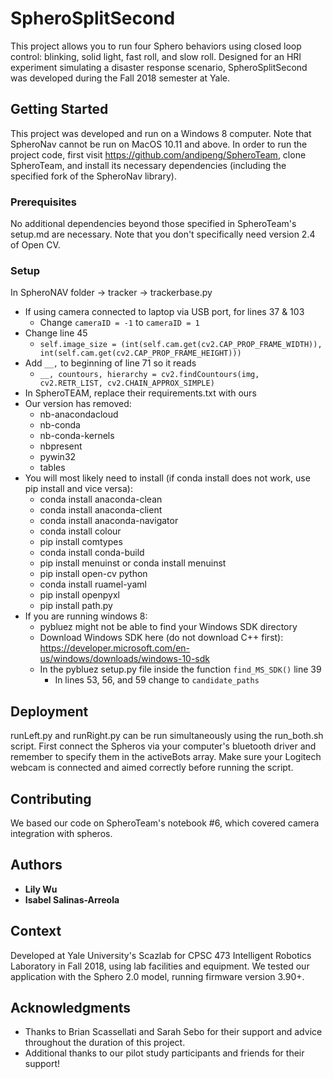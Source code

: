 # SpheroSplitSecond

This project allows you to run four Sphero behaviors using closed loop control: blinking, solid light, fast roll, and slow roll. Designed for an HRI experiment simulating a disaster response scenario, SpheroSplitSecond was developed during the Fall 2018 semester at Yale.

## Getting Started

This project was developed and run on a Windows 8 computer. Note that SpheroNav cannot be run on MacOS 10.11 and above. In order to run the project code, first visit https://github.com/andipeng/SpheroTeam, clone SpheroTeam, and install its necessary dependencies (including the specified fork of the SpheroNav library).

### Prerequisites

No additional dependencies beyond those specified in SpheroTeam's setup.md are necessary. Note that you don't specifically need version 2.4 of Open CV.

### Setup

In SpheroNAV folder → tracker → trackerbase.py 
* If using camera connected to laptop via USB port, for lines 37 & 103
  * Change ```cameraID = -1``` to ```cameraID = 1```
* Change line 45
  * ```self.image_size = (int(self.cam.get(cv2.CAP_PROP_FRAME_WIDTH)), int(self.cam.get(cv2.CAP_PROP_FRAME_HEIGHT)))```
* Add ```__,``` to beginning of line 71 so it reads
  * ```__, countours, hierarchy = cv2.findCountours(img, cv2.RETR_LIST, cv2.CHAIN_APPROX_SIMPLE)```
* In SpheroTEAM, replace their requirements.txt with ours
* Our version has removed:
  * nb-anacondacloud
  * nb-conda
  * nb-conda-kernels
  * nbpresent 
  * pywin32
  * tables 
* You will most likely need to install (if conda install does not work, use pip install and vice versa):
  * conda install anaconda-clean
  * conda install anaconda-client
  * conda install anaconda-navigator
  * conda install colour
  * pip install comtypes
  * conda install conda-build
  * pip install menuinst or conda install menuinst 
  * pip install open-cv python
  * conda install ruamel-yaml
  * pip install openpyxl
  * pip install path.py
* If you are running windows 8: 
  * pybluez might not be able to find your Windows SDK directory
  * Download Windows SDK here (do not download C++ first): https://developer.microsoft.com/en-us/windows/downloads/windows-10-sdk  
  * In the pybluez setup.py file inside the function ```find_MS_SDK()``` line 39
    * In lines 53, 56, and 59 change to ```candidate_paths```


## Deployment

runLeft.py and runRight.py can be run simultaneously using the run_both.sh script. First connect the Spheros via your computer's bluetooth driver and remember to specify them in the activeBots array. Make sure your Logitech webcam is connected and aimed correctly before running the script.

## Contributing

We based our code on SpheroTeam's notebook #6, which covered camera integration with spheros.

## Authors

* **Lily Wu**
* **Isabel Salinas-Arreola** 

## Context
Developed at Yale University's Scazlab for CPSC 473 Intelligent Robotics Laboratory in Fall 2018, using lab facilities and equipment. We tested our application with the Sphero 2.0 model, running firmware version 3.90+.

## Acknowledgments

* Thanks to Brian Scassellati and Sarah Sebo for their support and advice throughout the duration of this project.
* Additional thanks to our pilot study participants and friends for their support!